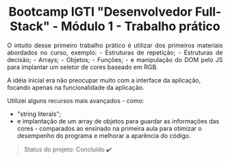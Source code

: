 <h1 align="center">Bootcamp IGTI "Desenvolvedor Full-Stack" - Módulo 1 - Trabalho prático</h1>

<p align="justify">O intuito desse primeiro trabalho prático é utilizar dos primeiros materiais abordados no curso, exemplo:
 - Estruturas de repetição;
 - Estruturas de decisão;
 - Arrays;
 - Objetos;
 - Funções;
 - e manipulação do DOM pelo JS
para implantar um seletor de cores baseado em RGB.

A idéia inicial era não preocupar muito com a interface da aplicação, focando apenas na funcionalidade da aplicação.

Utilizei alguns recursos mais avançados -
como:
- "string literals";
- e implantação de um array de objetos para guardar as informações das cores -
comparados ao ensinado na primeira aula para otimizar o desempenho do programa e melhorar a aparência do código.
</p>

> Status do projeto: Concluído :heavy_check_mark:
